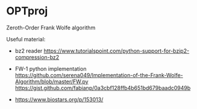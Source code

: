 # OPTproj
Zeroth-Order Frank Wolfe algorithm


Useful material:

- bz2 reader
https://www.tutorialspoint.com/python-support-for-bzip2-compression-bz2

- FW-1 python implementation
https://github.com/serena049/Implementation-of-the-Frank-Wolfe-Algorithm/blob/master/FW.py
https://gist.github.com/fabianp/0a3cbf128ffb4b651bd679baadc0949b


- https://www.biostars.org/p/153013/
